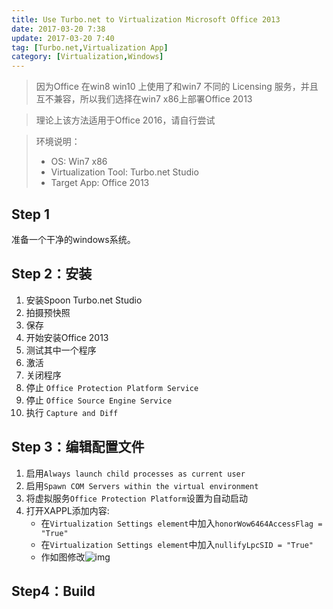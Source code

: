 ```yaml
---
title: Use Turbo.net to Virtualization Microsoft Office 2013
date: 2017-03-20 7:38
update: 2017-03-20 7:40
tag: [Turbo.net,Virtualization App]
category: [Virtualization,Windows]
---
```


> 因为Office 在win8 win10 上使用了和win7 不同的 Licensing 服务，并且互不兼容，所以我们选择在win7 x86上部署Office 2013

> 理论上该方法适用于Office 2016，请自行尝试

> 环境说明：
>
> - OS: Win7 x86
> - Virtualization Tool: Turbo.net Studio
> - Target App: Office 2013

## Step 1

准备一个干净的windows系统。

## Step 2：安装

1. 安装Spoon Turbo.net Studio
2. 拍摄预快照
3. 保存
4. 开始安装Office 2013
5. 测试其中一个程序
6. 激活
7. 关闭程序
8. 停止 `Office Protection Platform Service`
9. 停止 `Office Source Engine Service`
10. 执行 `Capture and Diff`

## Step 3：编辑配置文件

1. 启用`Always launch child processes as current user`
2. 启用`Spawn COM Servers within the virtual environment`
3. 将虚拟服务`Office Protection Platform`设置为自动启动
4. 打开XAPPL添加内容:
   - 在`Virtualization Settings element`中加入`honorWow6464AccessFlag = "True"`
   - 在`Virtualization Settings element`中加入`nullifyLpcSID = "True"`
   - 作如图修改![img](https://support.turbo.net/customer/portal/attachments/259604)

## Step4：Build

